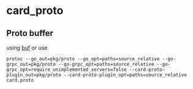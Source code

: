 # card_proto

## Proto buffer
using [buf](https://buf.build/docs/introduction)
or use 
```shell
protoc --go_out=pkg/proto --go_opt=paths=source_relative --go-grpc_out=pkg/proto --go-grpc_opt=paths=source_relative --go-grpc_opt=require_unimplemented_servers=false --card-proto-plugin_out=pkg/proto --card-proto-plugin_opt=paths=source_relative card.proto 
```
